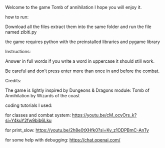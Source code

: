 Welcome to the game Tomb of annihilation I hope you will enjoy it.


how to run:

  Download all the files extract them into the same folder and run the file named zibiti.py

  the game requires python with the preinstalled libraries and pygame library

Instructions:

  Answer in full words if you write a word in uppercase it should still work.

  Be careful and don’t press enter more than once in and before the combat.

Credits: 

  The game is lightly inspired by Dungeons & Dragons module: Tomb of Annihilation by Wizards of the coast

  coding tutorials I used:

   for classes and combat system: https://youtu.be/cM_ocyOrs_k?si=Y4kuY2fw9bib6Lku

   for print_slow: https://youtu.be/2h8e0tXHfk0?si=Kv_z1ODPBmC-AnTy

  for some help with debugging: https://chat.openai.com/

 

